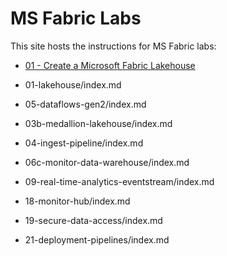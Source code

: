 # MS Fabric Labs

This site hosts the instructions for MS Fabric labs:

- [01 - Create a Microsoft Fabric Lakehouse](01-lakehouse/index.md)

- 01-lakehouse/index.md
- 05-dataflows-gen2/index.md
- 03b-medallion-lakehouse/index.md
- 04-ingest-pipeline/index.md
- 06c-monitor-data-warehouse/index.md
- 09-real-time-analytics-eventstream/index.md
- 18-monitor-hub/index.md
- 19-secure-data-access/index.md
- 21-deployment-pipelines/index.md
